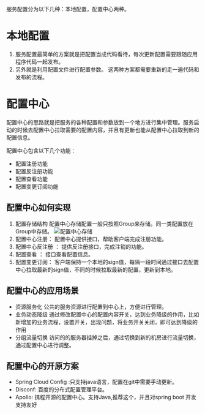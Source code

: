 服务配置分为以下几种：本地配置，配置中心两种。
# 本地配置
1. 服务配置最简单的方案就是把配置当成代码看待，每次更新配置需要跟随应用程序代码一起发布。
2. 另外就是利用配置文件进行配置参数。
这两种方案都需要重新的走一遍代码和发布的流程。
# 配置中心
配置中心的思路就是把服务的各种配置和参数放到一个地方进行集中管理。服务启动的时候去配置中心拉取需要的配置内容，并且有更新也能从配置中心拉取到新的配置信息。

配置中心包含以下几个功能：
- 配置注册功能
- 配置反注册功能
- 配置查看功能
- 配置变更订阅功能
## 配置中心如何实现
1.  配置存储结构
     配置中心存储配置一般只按照Group来存储。同一类配置放在Group中存储。
     ![配置中心存储](https://upload-images.jianshu.io/upload_images/4237685-e021546c2f0d90ce.png?imageMogr2/auto-orient/strip%7CimageView2/2/w/1240)
2. 配置中心注册： 配置中心提供接口，帮助客户端完成注册功能。
3. 配置中心反注册 ： 提供反注册接口，完成注销的功能。
4. 配置查看 ： 接口查看配置信息。
5. 配置变更订阅： 客户端保持一个本地的sign值，每隔一段时间通过接口去配置中心拉取最新的sign值，不同的时候拉取最新的配置，更新到本地。
## 配置中心的应用场景
- 资源服务化
  公共的服务资源进行配置到中心上，方便进行管理。
- 业务动态降级
  通过修改配置中心的配置内容开关，达到业务降级的作用，比如新增加的业务流程，设置开关，出现问题，将业务开关关闭，即可达到降级的作用
- 分组流量切换
  访问的的服务器挂掉之后，通过切换到新的机房进行流量切换，通过配置中心进行调整。
## 配置中心的开原方案
- Spring Cloud Config :只支持java语言，配置在git中需要手动更新。
- Disconf: 百度的分布式配置管理平台。
- Apollo: 携程开源的配置中心。支持Java,推荐这个，并且对spring boot 开发支持友好
